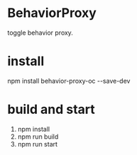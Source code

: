 # BehaviorProxy
toggle behavior proxy.

# install
npm install behavior-proxy-oc --save-dev

# build and start
1. npm install   
2. npm run build   
3. npm run start   

